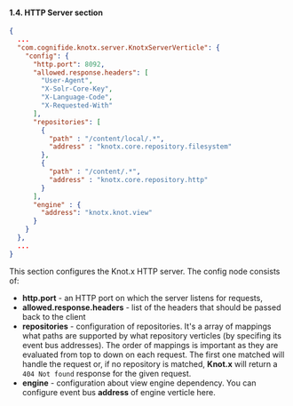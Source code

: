 #### 1.4. HTTP Server section
```json
{
  ...
  "com.cognifide.knotx.server.KnotxServerVerticle": {
    "config": {
      "http.port": 8092,
      "allowed.response.headers": [
        "User-Agent",
        "X-Solr-Core-Key",
        "X-Language-Code",
        "X-Requested-With"
      ],
      "repositories": [
        {
          "path" : "/content/local/.*",
          "address" : "knotx.core.repository.filesystem"
        },
        {
          "path" : "/content/.*",
          "address" : "knotx.core.repository.http"
        }
      ],
      "engine" : {
        "address": "knotx.knot.view"
      }
    }
  },
  ...
}
```
This section configures the Knot.x HTTP server. The config node consists of:

- **http.port** - an HTTP port on which the server listens for requests,
- **allowed.response.headers** - list of the headers that should be passed back to the client
- **repositories** - configuration of repositories. It's a array of mappings what paths are supported by what repository verticles (by specifing its event bus addresses). The order of mappings is important as they are evaluated from top to down on each request. The first one matched will handle the request or, if no repository is matched, **Knot.x** will return a `404 Not found` response for the given request.
- **engine** - configuration about view engine dependency. You can configure event bus **address** of engine verticle here.